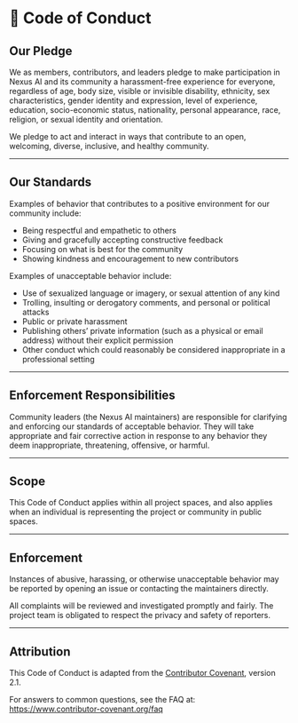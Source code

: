 # 📜 Code of Conduct

## Our Pledge
We as members, contributors, and leaders pledge to make participation in Nexus AI and its community a harassment-free experience for everyone, regardless of age, body size, visible or invisible disability, ethnicity, sex characteristics, gender identity and expression, level of experience, education, socio-economic status, nationality, personal appearance, race, religion, or sexual identity and orientation.

We pledge to act and interact in ways that contribute to an open, welcoming, diverse, inclusive, and healthy community.

---

## Our Standards
Examples of behavior that contributes to a positive environment for our community include:
- Being respectful and empathetic to others  
- Giving and gracefully accepting constructive feedback  
- Focusing on what is best for the community  
- Showing kindness and encouragement to new contributors  

Examples of unacceptable behavior include:
- Use of sexualized language or imagery, or sexual attention of any kind  
- Trolling, insulting or derogatory comments, and personal or political attacks  
- Public or private harassment  
- Publishing others’ private information (such as a physical or email address) without their explicit permission  
- Other conduct which could reasonably be considered inappropriate in a professional setting  

---

## Enforcement Responsibilities
Community leaders (the Nexus AI maintainers) are responsible for clarifying and enforcing our standards of acceptable behavior. They will take appropriate and fair corrective action in response to any behavior they deem inappropriate, threatening, offensive, or harmful.

---

## Scope
This Code of Conduct applies within all project spaces, and also applies when an individual is representing the project or community in public spaces.

---

## Enforcement
Instances of abusive, harassing, or otherwise unacceptable behavior may be reported by opening an issue or contacting the maintainers directly.  

All complaints will be reviewed and investigated promptly and fairly. The project team is obligated to respect the privacy and safety of reporters.

---

## Attribution
This Code of Conduct is adapted from the [Contributor Covenant](https://www.contributor-covenant.org), version 2.1.  

For answers to common questions, see the FAQ at:  
https://www.contributor-covenant.org/faq
